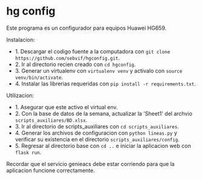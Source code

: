 # hg config
<p>Este programa es un configurador para equipos Huawei HG659.</p>
<p>Instalacion:</p>
<ul>
	<li>1. Descargar el codigo fuente a la computadora con <code>git clone https://github.com/sebvif/hgconfig.git</code>.</li>
	<li>2. Ir al directorio recien creado con <code>cd hgconfig</code>.</li>
	<li>3. Generar un virtualenv con <code>virtualenv venv</code> y activalo con <code>source venv/bin/activate</code>.</li>
	<li>4. Instalar las librerias requeridas con <code>pip install -r requirements.txt</code>.</li>
</ul>
<p>Utilizacion:</p>
<ul>
	<li>1. Asegurar que este activo el virtual env.</li>
	<li>2. Con la base de datos de la semana, actualizar la 'Sheet1' del archvio <code>scripts_auxiliares/BD.xlsx</code>.</li>
	<li>3. Ir al directorio de scripts_auxiliares con <code>cd scripts_auxiliares</code>.</li>
	<li>4. Generar los archivos de configuracion con <code>python lineas.py</code> y verificar su existencia en el directorio <code>scripts_auxiliares/config</code>.</li>
	<li>5. Regresar al directorio base con <code>cd ..</code> e iniciar la aplicacion web con <code>flask run</code>.</li>
</ul>
<p>Recordar que el servicio genieacs debe estar corriendo para que la aplicacion funcione correctamente.</p>
